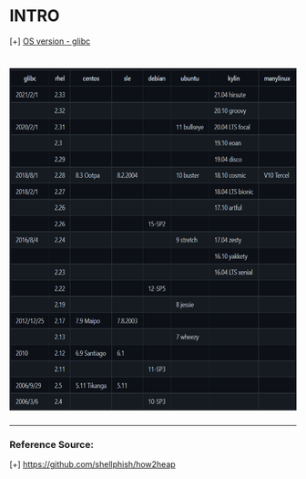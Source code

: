 # INTRO

[+] [OS version - glibc](https://gist.github.com/wagenet/35adca1a032cec2999d47b6c40aa45b1?permalink_comment_id=3997562#gistcomment-3997562)

<h1 align="center"> <img height=600 src="https://github.com/l1j9m4-0n1/Blogs/blob/main/Technique/Heap%20Exploit/libc_versions.jpg"> </h1>

-------------------------------------------------------------------------

### Reference Source:

[+] https://github.com/shellphish/how2heap

